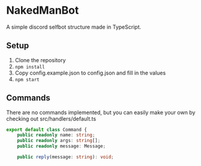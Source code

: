 # NakedManBot

A simple discord selfbot structure made in TypeScript.

## Setup
1. Clone the repository
2. `npm install`
3. Copy config.example.json to config.json and fill in the values
4. `npm start`

## Commands
There are no commands implemented, but you can easily make your own by checking out src/handlers/default.ts

```ts
export default class Command {
    public readonly name: string;
    public readonly args: string[];
    public readonly message: Message;

    public reply(message: string): void;
```